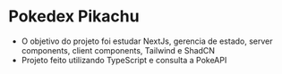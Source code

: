 # Pokedex Pikachu
- O objetivo do projeto foi estudar NextJs, gerencia de estado, server components, client components, Tailwind e ShadCN
- Projeto feito utilizando TypeScript e consulta a PokeAPI


